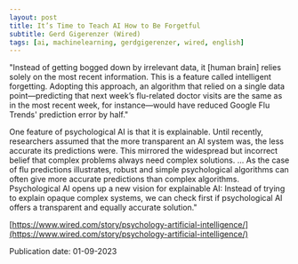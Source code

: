 ```yaml
---
layout: post
title: It’s Time to Teach AI How to Be Forgetful
subtitle: Gerd Gigerenzer (Wired)
tags: [ai, machinelearning, gerdgigerenzer, wired, english]
---
```


"Instead of getting bogged down by irrelevant data, it [human brain] relies solely on the most recent information. This is a feature called intelligent forgetting. Adopting this approach, an algorithm that relied on a single data point—predicting that next week’s flu-related doctor visits are the same as in the most recent week, for instance—would have reduced Google Flu Trends' prediction error by half."

One feature of psychological AI is that it is explainable. Until recently, researchers assumed that the more transparent an AI system was, the less accurate its predictions were. This mirrored the widespread but incorrect belief that complex problems always need complex solutions. ... As the case of flu predictions illustrates, robust and simple psychological algorithms can often give more accurate predictions than complex algorithms. Psychological AI opens up a new vision for explainable AI: Instead of trying to explain opaque complex systems, we can check first if psychological AI offers a transparent and equally accurate solution."

[https://www.wired.com/story/psychology-artificial-intelligence/](https://www.wired.com/story/psychology-artificial-intelligence/)

Publication date: 01-09-2023

